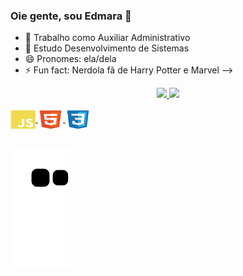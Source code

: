 ### Oie gente, sou Edmara 👋


- 🔭 Trabalho como Auxiliar Administrativo
- 🌱 Estudo Desenvolvimento de Sistemas
- 😄 Pronomes: ela/dela
- ⚡ Fun fact: Nerdola fã de Harry Potter e Marvel
-->

<div align="center">
  <a href="https://github.com/edgcarvalho">
  <img height="180em" src="https://github-readme-stats.vercel.app/api?username=edgcarvalho&show_icons=true&theme=dracula&include_all_commits=true&count_private=true"/>
  <img height="180em" src="https://github-readme-stats.vercel.app/api/top-langs/?username=edgcarvalho&layout=compact&langs_count=7&theme=dracula"/>
</div>
<div style="display: inline_block"><br>
  <img align="center" alt="Rafa-Js" height="30" width="40" src="https://raw.githubusercontent.com/devicons/devicon/master/icons/javascript/javascript-plain.svg">
  <img align="center" alt="Rafa-HTML" height="30" width="40" src="https://raw.githubusercontent.com/devicons/devicon/master/icons/html5/html5-original.svg">
  <img align="center" alt="Rafa-CSS" height="30" width="40" src="https://raw.githubusercontent.com/devicons/devicon/master/icons/css3/css3-original.svg">
</div>
  
  ##
 
<div> 
 
 
  ![Snake animation](https://github.com/edgcarvalho/edgcarvalho/blob/output/github-contribution-grid-snake.svg)
 
</div>
